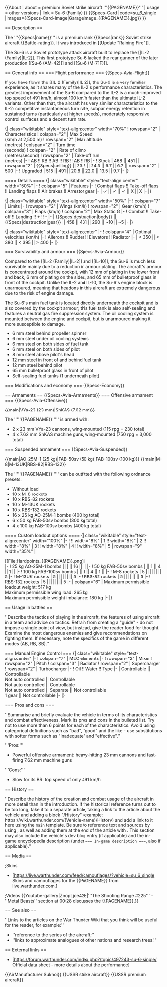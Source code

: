 {{About
| about = premium Soviet strike aircraft '''{{PAGENAME}}'''
| usage = other versions
| link = Su-6 (Family)
}}
{{Specs-Card
|code=su_6_single
|images={{Specs-Card-Image|GarageImage_{{PAGENAME}}.jpg}}
}}

== Description ==
<!-- ''In the description, the first part should be about the history of and the creation and combat usage of the aircraft, as well as its key features. In the second part, tell the reader about the aircraft in the game. Insert a screenshot of the vehicle, so that if the novice player does not remember the vehicle by name, he will immediately understand what kind of vehicle the article is talking about.'' -->
The '''{{Specs|name}}''' is a premium rank {{Specs|rank}} Soviet strike aircraft {{Battle-rating}}. It was introduced in [[Update "Raining Fire"]].

The Su-6 is a Soviet prototype attack aircraft built to replace the [[IL-2 (Family)|IL-2]]. This first prototype Su-6 lacked the rear gunner of the later production [[Su-6 (AM-42)]] and [[Su-6 (M-71F)]].

== General info ==
=== Flight performance ===
{{Specs-Avia-Flight}}
<!-- ''Describe how the aircraft behaves in the air. Speed, manoeuvrability, acceleration and allowable loads - these are the most important characteristics of the vehicle.'' -->

If you have flown the [[IL-2 (Family)|IL-2]], the Su-6 is a very familiar experience, as it shares many of the IL-2's performance characteristics. The greatest improvement of the Su-6 compared to the IL-2 is a much-improved top speed of 491 km/h, almost 100 km/h faster than the ultimate IL-2 variants. Other than that, the aircraft has very similar characteristics to the IL-2: competitive instantaneous turn rate, subpar energy retention in sustained turns (particularly at higher speeds), moderately responsive control surfaces and a decent turn rate.

{| class="wikitable" style="text-align:center" width="70%"
! rowspan="2" | Characteristics
! colspan="2" | Max Speed<br>(km/h at 2,500 m)
! rowspan="2" | Max altitude<br>(metres)
! colspan="2" | Turn time<br>(seconds)
! colspan="2" | Rate of climb<br>(metres/second)
! rowspan="2" | Take-off run<br>(metres)
|-
! AB !! RB !! AB !! RB !! AB !! RB
|-
! Stock
| 468 || 451 || rowspan="2" | {{Specs|ceiling}} || 23.2 || 24.3 || 6.7 || 6.7 || rowspan="2" | 500
|-
! Upgraded
| 515 || 491 || 20.8 || 22.0 || 13.5 || 9.7
|-
|}

==== Details ====
{| class="wikitable" style="text-align:center" width="50%"
|-
! colspan="5" | Features
|-
! Combat flaps !! Take-off flaps !! Landing flaps !! Air brakes !! Arrestor gear
|-
| ✓ || ✓ || ✓ || X || X     <!-- ✓ -->
|-
|}

{| class="wikitable" style="text-align:center" width="50%"
|-
! colspan="7" | Limits
|-
! rowspan="2" | Wings (km/h)
! rowspan="2" | Gear (km/h)
! colspan="3" | Flaps (km/h)
! colspan="2" | Max Static G
|-
! Combat !! Take-off !! Landing !! + !! -
|-
| {{Specs|destruction|body}} || {{Specs|destruction|gear}} || 458 || 431 || 290 || ~10 || ~5
|-
|}

{| class="wikitable" style="text-align:center"
|-
! colspan="4" | Optimal velocities (km/h)
|-
! Ailerons !! Rudder !! Elevators !! Radiator
|-
| < 350 || < 380 || < 395 || > 400
|-
|}

=== Survivability and armour ===
{{Specs-Avia-Armour}}
<!-- ''Examine the survivability of the aircraft. Note how vulnerable the structure is and how secure the pilot is, whether the fuel tanks are armoured, etc. Describe the armour, if there is any, and also mention the vulnerability of other critical aircraft systems.'' -->

Compared to the [[IL-2 (Family)|IL-2]] and [[IL-10]], the Su-6 is much less survivable mainly due to a reduction in armour plating. The aircraft's armour is concentrated around the cockpit, with 12 mm of plating in the lower front and back, 6 mm of plating on the sides, and 65 mm of bulletproof glass in front of the cockpit. Unlike the IL-2 and IL-10, the Su-6's engine block is unarmoured, meaning that headons in this aircraft are extremely dangerous due to the risk of engine damage.

The Su-6's main fuel tank is located directly underneath the cockpit and is also covered by the cockpit armour; this fuel tank is also self-sealing and features a neutral gas fire suppression system. The oil cooling system is mounted between the engine and cockpit, but is unarmoured making it more susceptible to damage.

* 6 mm steel behind propeller spinner
* 6 mm steel under oil cooling systems
* 6 mm steel on both sides of fuel tank
* 6 mm steel on both sides of pilot
* 8 mm steel above pilot's head
* 12 mm steel in front of and behind fuel tank
* 12 mm steel behind pilot
* 65 mm bulletproof glass in front of pilot
* Self-sealing fuel tanks (1 underneath pilot)

=== Modifications and economy ===
{{Specs-Economy}}

== Armaments ==
{{Specs-Avia-Armaments}}
=== Offensive armament ===
{{Specs-Avia-Offensive}}
<!-- ''Describe the offensive armament of the aircraft, if any. Describe how effective the cannons and machine guns are in a battle, and also what belts or drums are better to use. If there is no offensive weaponry, delete this subsection.'' -->
{{main|VYa-23 (23 mm)|ShKAS (7.62 mm)}}

The '''''{{PAGENAME}}''''' is armed with:

* 2 x 23 mm VYa-23 cannons, wing-mounted (115 rpg = 230 total)
* 4 x 7.62 mm ShKAS machine guns, wing-mounted (750 rpg = 3,000 total)

=== Suspended armament ===
{{Specs-Avia-Suspended}}
<!-- ''Describe the aircraft's suspended armament: additional cannons under the wings, bombs, rockets and torpedoes. This section is especially important for bombers and attackers. If there is no suspended weaponry remove this subsection.'' -->
{{main|AO-25M-1 (25 kg)|FAB-50sv (50 kg)|FAB-100sv (100 kg)}}
{{main|M-8|M-13UK|RBS-82|RBS-132}}

The '''''{{PAGENAME}}''''' can be outfitted with the following ordnance presets:

* Without load
* 10 x M-8 rockets
* 10 x RBS-82 rockets
* 10 x M-13UK rockets
* 10 x RBS-132 rockets
* 16 x 25 kg AO-25M-1 bombs (400 kg total)
* 6 x 50 kg FAB-50sv bombs (300 kg total)
* 4 x 100 kg FAB-100sv bombs (400 kg total)

==== Custom loadout options ====
{| class="wikitable" style="text-align:center" width="100%"
|-
! !! width="8%" | 1 !! width="8%" | 2 !! width="8%" | 3 !! width="8%" | 4 !! width="8%" | 5
| rowspan="9" width="35%" | <div class="ttx-image">[[File:Hardpoints_{{PAGENAME}}.png]]</div>
|-
! 25 kg AO-25M-1 bombs
| || || 16 || ||
|-
! 50 kg FAB-50sv bombs
| || 1 || 4 || 1 ||
|-
! 100 kg FAB-100sv bombs
| || 1 || 4 || 1 ||
|-
! M-8 rockets
| 5 || || || || 5
|-
! M-13UK rockets
| 5 || || || || 5
|-
! RBS-82 rockets
| 5 || || || || 5
|-
! RBS-132 rockets
| 5 || || || || 5
|-
| colspan="6" | Maximum permissible loadout weight: 517 kg<br>Maximum permissible wing load: 265 kg<br>Maximum permissible weight imbalance: 180 kg
|-
|}

== Usage in battles ==
<!-- ''Describe the tactics of playing in the aircraft, the features of using aircraft in a team and advice on tactics. Refrain from creating a "guide" - do not impose a single point of view, but instead, give the reader food for thought. Examine the most dangerous enemies and give recommendations on fighting them. If necessary, note the specifics of the game in different modes (AB, RB, SB).'' -->
''Describe the tactics of playing in the aircraft, the features of using aircraft in a team and advice on tactics. Refrain from creating a "guide" - do not impose a single point of view, but instead, give the reader food for thought. Examine the most dangerous enemies and give recommendations on fighting them. If necessary, note the specifics of the game in different modes (AB, RB, SB).''

=== Manual Engine Control ===
{| class="wikitable" style="text-align:center"
|-
! colspan="7" | MEC elements
|-
! rowspan="2" | Mixer
! rowspan="2" | Pitch
! colspan="3" | Radiator
! rowspan="2" | Supercharger
! rowspan="2" | Turbocharger
|-
! Oil !! Water !! Type
|-
| Controllable || Controllable<br>Not auto controlled || Controllable<br>Not auto controlled || Controllable<br>Not auto controlled || Separate || Not controllable<br>1 gear || Not controllable
|-
|}

=== Pros and cons ===
<!-- ''Summarise and briefly evaluate the vehicle in terms of its characteristics and combat effectiveness. Mark its pros and cons in the bulleted list. Try not to use more than 6 points for each of the characteristics. Avoid using categorical definitions such as "bad", "good" and the like - use substitutions with softer forms such as "inadequate" and "effective".'' -->
''Summarise and briefly evaluate the vehicle in terms of its characteristics and combat effectiveness. Mark its pros and cons in the bulleted list. Try not to use more than 6 points for each of the characteristics. Avoid using categorical definitions such as "bad", "good" and the like - use substitutions with softer forms such as "inadequate" and "effective".''

'''Pros:'''

* Powerful offensive armament: heavy-hitting 23 mm cannons and fast-firing 7.62 mm machine guns

'''Cons:'''

* Slow for its BR: top speed of only 491 km/h

== History ==
<!-- ''Describe the history of the creation and combat usage of the aircraft in more detail than in the introduction. If the historical reference turns out to be too long, take it to a separate article, taking a link to the article about the vehicle and adding a block "/History" (example: <nowiki>https://wiki.warthunder.com/(Vehicle-name)/History</nowiki>) and add a link to it here using the <code>main</code> template. Be sure to reference text and sources by using <code><nowiki><ref></ref></nowiki></code>, as well as adding them at the end of the article with <code><nowiki><references /></nowiki></code>. This section may also include the vehicle's dev blog entry (if applicable) and the in-game encyclopedia description (under <code><nowiki>=== In-game description ===</nowiki></code>, also if applicable).'' -->
''Describe the history of the creation and combat usage of the aircraft in more detail than in the introduction. If the historical reference turns out to be too long, take it to a separate article, taking a link to the article about the vehicle and adding a block "/History" (example: <nowiki>https://wiki.warthunder.com/(Vehicle-name)/History</nowiki>) and add a link to it here using the <code>main</code> template. Be sure to reference text and sources by using <code><nowiki><ref></ref></nowiki></code>, as well as adding them at the end of the article with <code><nowiki><references /></nowiki></code>. This section may also include the vehicle's dev blog entry (if applicable) and the in-game encyclopedia description (under <code><nowiki>=== In-game description ===</nowiki></code>, also if applicable).''

== Media ==
<!-- ''Excellent additions to the article would be video guides, screenshots from the game, and photos.'' -->

;Skins

* [https://live.warthunder.com/feed/camouflages/?vehicle=su_6_single Skins and camouflages for the {{PAGENAME}} from live.warthunder.com.]

;Videos
{{Youtube-gallery|ZnopLjce42E|'''The Shooting Range #225''' - ''Metal Beasts'' section at 00:28 discusses the {{PAGENAME}}.}}

== See also ==
<!-- ''Links to the articles on the War Thunder Wiki that you think will be useful for the reader, for example:''
* ''reference to the series of the aircraft;''
* ''links to approximate analogues of other nations and research trees.'' -->
''Links to the articles on the War Thunder Wiki that you think will be useful for the reader, for example:''

* ''reference to the series of the aircraft;''
* ''links to approximate analogues of other nations and research trees.''

== External links ==
<!-- ''Paste links to sources and external resources, such as:''
* ''topic on the official game forum;''
* ''other literature.'' -->

* [https://forum.warthunder.com/index.php?/topic/497243-su-6-single/ Official data sheet - more details about the performance]

{{AirManufacturer Sukhoi}}
{{USSR strike aircraft}}
{{USSR premium aircraft}}